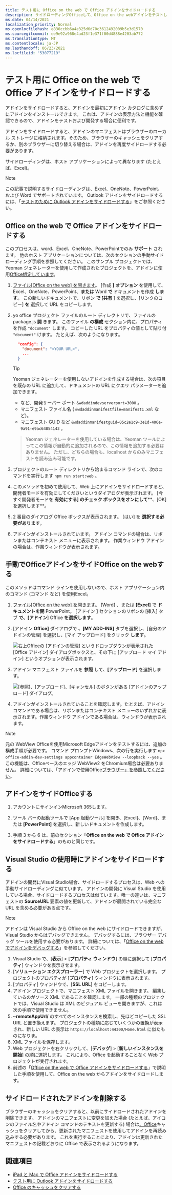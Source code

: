 ```yaml
---
title: テスト用に Office on the web で Office アドインをサイドロードする
description: サイドローディングOfficeして、Office on the webアドインをテストします。
ms.date: 04/14/2021
localization_priority: Normal
ms.openlocfilehash: e830ccbb6a4e325d6d70c3612492009b5e3d1570
ms.sourcegitcommit: ee9e92a968e4ad23f1e371f00d4888e4203ab772
ms.translationtype: MT
ms.contentlocale: ja-JP
ms.lasthandoff: 06/23/2021
ms.locfileid: "53077219"
---
```

# <a name="sideload-office-add-ins-in-office-on-the-web-for-testing"></a>テスト用に Office on the web で Office アドインをサイドロードする

アドインをサイドロードすると、アドインを最初にアドイン カタログに含めずにアドインをインストールできます。 これは、アドインの表示方法と機能を確認できるので、アドインをテストおよび開発する場合に便利です。

アドインをサイドロードすると、アドインのマニフェストはブラウザーのローカル ストレージに格納されます。そのため、ブラウザーのキャッシュをクリアするか、別のブラウザーに切り替える場合は、アドインを再度サイドロードする必要があります。

サイドローディングは、ホスト アプリケーションによって異なります (たとえば、Excel)。

> [!NOTE]
> この記事で説明するサイドローディングは、Excel、OneNote、PowerPoint、および Word でサポートされています。 Outlook アドインをサイドロードするには、「[テストのために Outlook アドインをサイドロードする](../outlook/sideload-outlook-add-ins-for-testing.md)」をご参照ください。

## <a name="sideload-an-office-add-in-in-office-on-the-web"></a>Office on the web で Office アドインをサイドロードする

このプロセスは、word、Excel、OneNote、PowerPointでのみ **サポート** されます。  他のホスト アプリケーションについては、次のセクションの手動サイドローディング手順を参照してください。 このサンプル プロジェクトでは、Yeoman ジェネレーターを使用して作成されたプロジェクトを、アドインに使用[Office想定しています](https://github.com/OfficeDev/generator-office)。

1. [ファイル[Office on the web] を開きます](https://office.live.com/)。 [作成 **] オプション** を使用して、Excel、OneNote、PowerPoint、**または** Word **で** ドキュメントを作成 **します**。  この新しいドキュメントで、リボン **で [共有** ] を選択し、[リンクのコピー] **を** 選択して URL をコピーします。

2. yo office プロジェクト ファイルのルート ディレクトリで、ファイルのpackage.js **開** きます。 このファイル **の構成** セクション内に、プロパティを作成 `"document"` します。 コピーした URL をプロパティの値として貼り付 `"document"` けます。 たとえば、次のようになります。

    ```json
      "config": {
        "document": "<YOUR URL>",
        ...
      }
    ```

    > [!TIP]
    > Yeoman ジェネレーターを使用しないアドインを作成する場合は、次の項目を既存の URL に追加して、ドキュメントの URL にクエリ パラメーターを追加できます。

    - など、開発サーバー ポート `&wdaddindevserverport=3000` 。
    - マニフェスト ファイル名 ( `&wdaddinmanifestfile=manifest1.xml` など)。
    - マニフェスト GUID など `&wdaddinmanifestguid=05c2e1c9-3e1d-406e-9a91-e9ac64854143` 。

    > Yeoman ジェネレーターを使用している場合は、Yeoman ツールによってこの情報が自動的に追加されるので、この情報を追加する必要はありません。
    > ただし、どちらの場合も、localhost からのみマニフェストを読み込み可能です。

3. プロジェクトのルート ディレクトリから始まるコマンド ラインで、次のコマンドを実行します `npm run start:web` 。

4. このメソッドを初めて使用して、Web 上にアドインをサイドロードすると、開発者モードを有効にしてくださいというダイアログが表示されます。 [今すぐ開発者モードを **有効にする] のチェック ボックスをオンにして****、[OK] を選択します**。

5. 2 番目のダイアログ Office ボックスが表示されます。 [はい] を **選択する必要があります**。

6. アドインがインストールされています。 アドイン コマンドの場合は、リボンまたはコンテキスト メニューに表示されます。 作業ウィンドウ アドインの場合は、作業ウィンドウが表示されます。

## <a name="sideload-an-office-add-in-in-office-on-the-web-manually"></a>手動でOfficeアドインをサイドOffice on the webする

このメソッドはコマンド ラインを使用しないので、ホスト アプリケーション内のコマンド (コマンド など) を使用Excel。

1. [ファイル[Office on the web] を開きます](https://office.live.com/)。 [Word] 、または **[Excel]** で **ドキュメントを開** PowerPoint。 [アドイン **]** セクションのリボンの [挿入] タブ **で、[アドイン**] Office **を選択します**。

1. [アドイン **Office]** ダイアログで **、[MY ADD-INS]** タブを選択し、[自分のアドインの管理] を選択し、[マイ アップロード] をクリック **します**。

    ![右上Officeの [アドインの管理] というドロップダウンが表示された [Office アドイン] ダイアログボックスと、その下に [アップロード マイ アドイン] というオプションが表示されます。](../images/office-add-ins-my-account.png)

1. アドイン マニフェスト ファイルを **参照** して、**[アップロード]** を選択します。

    ![[参照]、[アップロード]、[キャンセル] のボタンがある [アドインのアップロード] ダイアログ。](../images/upload-add-in.png)

1. アドインがインストールされていることを確認します。たとえば、アドイン コマンドである場合は、リボンまたはコンテキスト メニューのいずれかに表示されます。作業ウィンドウ アドインである場合は、ウィンドウが表示されます。

> [!NOTE]
> 元の WebView Officeを使用Microsoft Edgeアドインをテストするには、追加の構成手順が必要です。 コマンド プロンプトWindows、次の行を実行します `npx office-addin-dev-settings appcontainer EdgeWebView --loopback --yes` 。 この機能は、Officeベースのエッジ WebView2 をChromium場合は必要ありません。 詳細については、「アドインで使用Office[ブラウザー」を参照してください](../concepts/browsers-used-by-office-web-add-ins.md)。

## <a name="sideload-an-office-add-in"></a>アドインをサイドOfficeする

1. アカウントにサインインMicrosoft 365します。

2. ツール バーの起動ツールで [App 起動ツール] を開き、[Excel]、[Word]、または **[PowerPoint]** を選択し、新しいドキュメントを作成します。 

3. 手順 3 から 6 は、前のセクション「**Office on the web で Office アドインをサイドロードする**」のものと同じです。

## <a name="sideload-an-add-in-when-using-visual-studio"></a>Visual Studio の使用時にアドインをサイドロードする

アドインの開発にVisual Studio場合、サイドロードするプロセスは、Web への手動サイドローディングに似ています。 アドインの開発に Visual Studio を使用している場合、サイドロードするプロセスは似ています。唯一の違いは、マニフェストの **SourceURL** 要素の値を更新して、アドインが展開されている完全な URL を含める必要がある点です。

> [!NOTE]
> アドインは Visual Studio から Office on the web にサイドロードできますが、Visual Studio からはデバッグできません。 デバッグするには、ブラウザー デバッグ ツールを使用する必要があります。 詳細については、「[Office on the web でアドインをデバッグする](debug-add-ins-in-office-online.md)」を参照してください。

1. Visual Studio で、[**表示**]  >  [**プロパティ ウィンドウ**] の順に選択して [**プロパティ**] ウィンドウを表示させます。
2. [**ソリューション エクスプローラー**] で Web プロジェクトを選択します。 プロジェクトのプロパティが [**プロパティ**] ウィンドウに表示されます。
3. [プロパティ] ウィンドウで、[**SSL URL**] をコピーします。
4. アドイン プロジェクトで、マニフェスト XML ファイルを開きます。 編集しているのがソース XML であることを確認します。 一部の種類のプロジェクトでは、Visual Studio は XML のビジュアル ビューを開きますが、これは次の手順で使用できません。
5. **~remoteAppUrl/** のすべてのインスタンスを検索し、先ほどコピーした SSL URL と置き換えます。 プロジェクトの種類に応じていくつかの置換が表示され、新しい URL の表示は `https://localhost:44300/Home.html` に似たものになりま。
6. XML ファイルを保存します。
7. Web プロジェクトを右クリックして、[**デバッグ**]  >  [**新しいインスタンスを開始**] の順に選択します。 これにより、Office を起動することなく Web プロジェクトが実行されます。
8. 前述の「[Office on the web で Office アドインをサイドロードする](#sideload-an-office-add-in-in-office-on-the-web)」で説明した手順を使用して、Office on the web からアドインをサイドロードします。

## <a name="remove-a-sideloaded-add-in"></a>サイドロードされたアドインを削除する

ブラウザーのキャッシュをクリアすると、以前にサイドロードされたアドインを削除できます。 アドインのマニフェストに変更を加えた場合 (たとえば、アイコンのファイル名やアドイン コマンドのテキストを更新する) 場合は[、Office](clear-cache.md)キャッシュをクリアしてから、更新されたマニフェストを使用してアドインを再読み込みする必要があります。 これを実行することにより、アドインは更新されたマニフェストの記載どおりに Office で表示されるようになります。

## <a name="see-also"></a>関連項目

- [iPad と Mac で Office アドインをサイドロードする](sideload-an-office-add-in-on-ipad-and-mac.md)
- [テスト用に Outlook アドインをサイドロードする](../outlook/sideload-outlook-add-ins-for-testing.md)
- [Office のキャッシュをクリアする](clear-cache.md)
